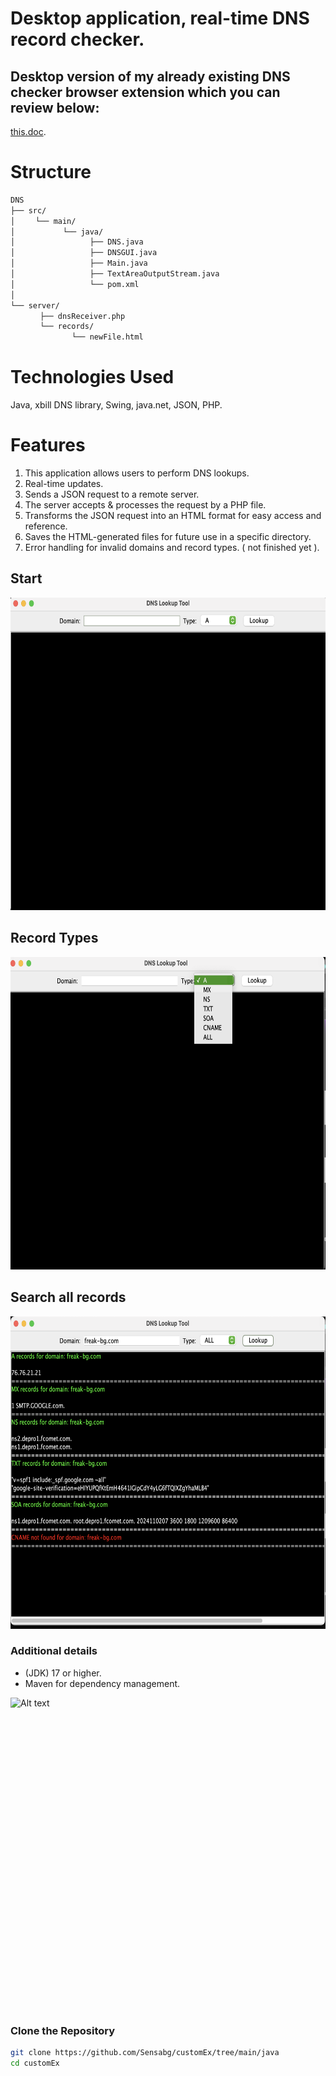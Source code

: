 # Desktop application, real-time DNS record checker.

## Desktop version of my already existing DNS checker browser extension which you can review below:

 [this.doc](https://github.com/Sensabg/DNS-Qchecker/).

# Structure 

```sh
DNS
├── src/  
│ㅤㅤㅤ└── main/        
│ㅤㅤㅤㅤㅤㅤㅤ└── java/
│ㅤㅤㅤㅤㅤㅤㅤ      ├── DNS.java       
│ㅤㅤㅤㅤㅤㅤㅤ      ├── DNSGUI.java    
│ㅤㅤㅤㅤㅤㅤㅤ      ├── Main.java
│ㅤㅤㅤㅤㅤㅤㅤ      ├── TextAreaOutputStream.java
│ㅤㅤㅤㅤㅤㅤㅤ      └── pom.xml
│
└── server/           
ㅤㅤㅤ  ├── dnsReceiver.php 
ㅤㅤㅤ  └── records/    
ㅤㅤㅤㅤㅤㅤㅤ   └── newFile.html
```

# Technologies Used

Java,
xbill DNS library, 
Swing, 
java.net,
JSON,
PHP.


# Features

1. This application allows users to perform DNS lookups.
2. Real-time updates.
3. Sends a JSON request to a remote server.
4. The server accepts & processes the request by a PHP file.
5. Transforms the JSON request into an HTML format for easy access and reference.
6. Saves the HTML-generated files for future use in a specific directory.
7. Error handling for invalid domains and record types. ( not finished yet ).

## Start

<img src = "media/StartGUI.png" alt="Alt text" title="Optional title" style="display: inline-block; margin: auto; width: 600px; height: 500px;">

## Record Types

<img src="media/recordTYPE.png" alt="Alt text" title="Optional title" style="display: inline-block; margin: auto; width: 600px; height: 500px;">

## Search all records

<img src = "media/Allrecordsexample.png" alt="Alt text" title="Optional title" style="display: inline-block; margin: auto; width: 600px; height: 500px;">

### Additional details

- (JDK) 17 or higher.
- Maven for dependency management.

<img src="https://i.giphy.com/media/v1.Y2lkPTc5MGI3NjExaWY3MTF3bDYycDk4dWlwbG11cThqdXh4aHpveTVjdHFndHZobmNsNSZlcD12MV9pbnRlcm5hbF9naWZfYnlfaWQmY3Q9Zw/XwWtfxSp4DZs6zdTme/giphy.gif" alt="Alt text" title="Optional title" style="display: inline-block; margin: auto; width: 750px; height: 500px;">

### Clone the Repository

```bash
git clone https://github.com/Sensabg/customEx/tree/main/java
cd customEx
```
